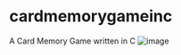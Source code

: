 # cardmemorygameinc
A Card Memory Game written in C
![image](https://github.com/igor-pontes/cardmemorygameinc/assets/46684536/25b85c29-a653-4e46-8f14-4f783382dda4)
